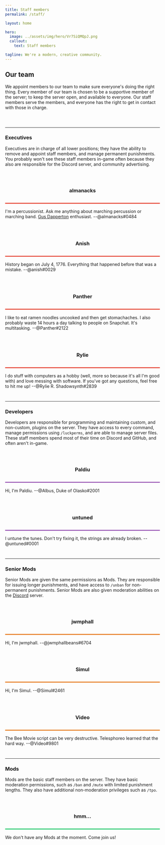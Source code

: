 ```yaml
---
title: Staff members
permalink: /staff/

layout: home

hero:
  image: ../assets/img/hero/Vr7SiQMQpJ.png
  callout:
    text: Staff members

tagline: We're a modern, creative community.
---
```


## Our team
We appoint members to our team to make sure everyone's doing the right thing. Every member of our team is chosen to be a supportive member of the server; to keep the server open, and available to everyone. Our staff members serve the members, and everyone has the right to get in contact with those in charge.

<hr style="margin-top: 3.5rem;">

### Executives
Executives are in charge of all lower positions; they have the ability to remove and appoint staff members, and manage permanent punishments. You probably won't see these staff members in-game often because they also are responsible for the Discord server, and community advertising.

<div class="usa-grid-full">
        <div class="usa-width-one-half">
              <center>
              <img src="https://crafatar.com/renders/head/6ea8bbd124964389a12fa3e1fc74372c?scale=10&overlay" alt="" style="max-width: 80px; margin-bottom: -4rem;">
              <h3 style="line-height: 5rem; border-bottom: 3px #E64A3A solid;">almanacks</h3>
              </center>
              <p style="margin-bottom: 1rem; max-width: 65rem;">I'm a percussionist. Ask me anything about marching percussion or marching band. <a class="usa-external_link" href="http://gusdapperton.com/">Gus Dapperton</a> enthusiast. --@almanacks#0484</p>
          </div>
        <div class="usa-width-one-half">
              <center>
              <img src="https://crafatar.com/renders/head/93d6bdbc0ede4d4baf43e31d5333a7b6?scale=10&overlay" alt=""  style="max-width: 80px; margin-bottom: -4rem;">
              <h3 style="line-height: 5rem; border-bottom: 3px #E64A3A solid;">Anish</h3>
              </center>
              <p style="margin-bottom: 1rem; max-width: 65rem;">History began on July 4, 1776. Everything that happened before that was a mistake. --@anish#0029</p>
          </div>
</div>

<div class="usa-grid-full">
        <div class="usa-width-one-half">
              <center>
              <img src="https://crafatar.com/renders/head/a8ab4eb2280546318351f3be58056e37?scale=10&overlay" alt="" style="max-width: 80px; margin-top: 2rem; margin-bottom: -4rem;">
              <h3 style="line-height: 5rem; border-bottom: 3px #E64A3A solid;">Panther</h3>
              </center>
              <p style="margin-bottom: 1rem; max-width: 65rem;">I like to eat ramen noodles uncooked and then get stomachaches. I also probably waste 14 hours a day talking to people on Snapchat. It's multitasking. --@Panther#2122</p>
          </div>
        <div class="usa-width-one-half">
              <center>
              <img src="https://crafatar.com/renders/head/eca5074c25da49bd8a8529ce598ccdf4?scale=10&overlay" alt=""  style="max-width: 80px; margin-top: 2rem; margin-bottom: -4rem;">
              <h3 style="line-height: 5rem; border-bottom: 3px #E64A3A solid;">Rylie</h3>
              </center>
              <p style="margin-bottom: 1rem; max-width: 65rem;">I do stuff with computers as a hobby (well, more so because it's all I'm good with) and love messing with software. If you've got any questions, feel free to hit me up! --@Rylie R. Shadowsynth#2839</p>
          </div>
</div>

<hr style="margin-top: 2.5rem;">

### Developers
Developers are responsible for programming and maintaining custom, and non-custom, plugins on the server. They have access to every command, manage permissions using `/luckperms`, and are able to manage server files. These staff members spend most of their time on Discord and GitHub, and often aren't in-game.

<div class="usa-grid-full">
        <div class="usa-width-one-half">
              <center>
              <img src="https://crafatar.com/renders/head/c8e5af826aba4dd783e8474381380cc9?scale=10&overlay" alt="" style="max-width: 80px; margin-bottom: -4rem;">
              <h3 style="line-height: 5rem; border-bottom: 3px #9B59B6 solid;">Paldiu</h3>
              </center>
              <p style="margin-bottom: 1rem; max-width: 65rem;">Hi, I'm Paldiu. --@Albus, Duke of Olasko#2001</p>
          </div>
        <div class="usa-width-one-half">
              <center>
              <img src="https://crafatar.com/renders/head/db8e5b84c67041f69a2b1ad9a8c7e104?scale=10&overlay" alt=""  style="max-width: 80px; margin-bottom: -4rem;">
              <h3 style="line-height: 5rem; border-bottom: 3px #9B59B6 solid;">untuned</h3>
              </center>
              <p style="margin-bottom: 1rem; max-width: 65rem;">I untune the tunes. Don't try fixing it, the strings are already broken. --@untuned#0001</p>
          </div>
</div>

<hr style="margin-top: 2.5rem;">

### Senior Mods
Senior Mods are given the same permissions as Mods. They are responsible for issuing longer punishments, and have access to `/unban` for non-permanent punishments. Senior Mods are also given moderation abilities on the [Discord](../docs/#discord) server.

<div class="usa-grid-full">
        <div class="usa-width-one-half">
              <center>
              <img src="https://crafatar.com/renders/head/ab3646ace2df418eafc45d95c6493218?scale=10&overlay" alt="" style="max-width: 80px; margin-bottom: -4rem;">
              <h3 style="line-height: 5rem; border-bottom: 3px #E67D21 solid;">jwmphall</h3>
              </center>
              <p style="margin-bottom: 1rem; max-width: 65rem;">Hi, I'm jwmphall. --@jwmphallbeans#6704</p>
          </div>
        <div class="usa-width-one-half">
              <center>
              <img src="https://crafatar.com/renders/head/0bc1c4647c4c4b209c17a1079145de8d?scale=10&overlay" alt=""  style="max-width: 80px; margin-bottom: -4rem;">
              <h3 style="line-height: 5rem; border-bottom: 3px #E67D21 solid;">Simul</h3>
              </center>
              <p style="margin-bottom: 1rem; max-width: 65rem;">Hi, I'm Simul. --@Simul#2461</p>
          </div>
</div>

<div class="usa-grid-full">
        <div class="usa-width">
              <center>
              <img src="https://crafatar.com/renders/head/c3bca952cff34ea58ff589b273b4fbfc?scale=10&overlay" alt="" style="max-width: 80px; margin-top: 2rem; margin-bottom: -4rem;">
              <h3 style="line-height: 5rem; border-bottom: 3px #E67D21 solid;">Video</h3>
              </center>
              <p style="margin-bottom: 1rem; max-width: 130rem;">The Bee Movie script can be very destructive. Telesphoreo learned that the hard way. --@Video#9801</p>
          </div>
</div>

<hr style="margin-top: 2.5rem;">

### Mods
Mods are the basic staff members on the server. They have basic moderation permissions, such as `/ban` and `/mute` with limited punishment lengths. They also have additional non-moderation privileges such as `/tpo`.

<div class="usa-grid-full">
        <div class="usa-width">
              <center>
              <img src="https://crafatar.com/renders/head/606e2ff0ed7748429d6ce1d3321c7838?scale=10&overlay" alt="" style="max-width: 80px; margin-top: 2rem; margin-bottom: -4rem;">
              <h3 style="line-height: 5rem; border-bottom: 3px #2BCA70 solid;">hmm...</h3>
              </center>
              <p style="margin-bottom: 1rem; max-width: 130rem;">We don't have any Mods at the moment. Come join us!</p>
          </div>
</div>
